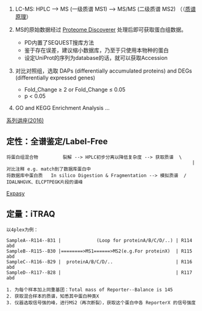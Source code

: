 
1. LC-MS: HPLC --> MS (一级质谱 MS1) --> MS/MS (二级质谱 MS2) （（[质谱原理](https://www.bilibili.com/video/BV1Vp4y1v7NY/)）

2. MS的原始数据经过 [Proteome Discoverer](https://www.jianshu.com/p/f903f66b5317) 处理后即可获取蛋白组数据。
    - PD内置了SEQUEST搜库方法
    - 鉴于存在误差，建议缩小数据库，乃至于只使用本物种的蛋白
    - 设定UniProt的序列为database的话，就可以获取Accession

3. 对比对照组，选取 DAPs (differentially accumulated proteins) and DEGs (differentially expressed genes)
    - Fold_Change ≥ 2 or Fold_Change ≤ 0.05
    - p < 0.05

4. GO and KEGG Enrichment Analysis ...

[系列讲座(2016)](https://www.bilibili.com/video/BV15741187GW/)

## 定性：全谱鉴定/Label-Free

```
将蛋白组混合物         裂解 --> HPLC初步分离以降低复杂度 --> 获取质谱  \
                                                                    | 对比注释 e.g. match到了数据库蛋白中
将数据库中蛋白质   In silico Digestion & Fragmentation --> 模拟质谱  /      IDALNHGVK、ELCPTPEGK片段的谱峰
```

[Expasy](https://web.expasy.org/peptide_mass/peptide-mass-doc.html)

## 定量：iTRAQ

```
以4plex为例：

SampleA--R114--B31 |             (Loop for proteinA/B/C/D/..) | R114 abd                       
SampleB--R115--B30 |========>MS1======>MS2(e.g.For proteinX)  | R115 abd                  
SampleC--R116--B29 |  proteinA/B/C/D/..                       | R116 abd                       
SampleD--R117--B28 |                                          | R117 abd                       

1. 为每个样本加上同重基团：Total mass of Reporter--Balance is 145
2. 获取混合样本的质谱，知悉其中蛋白种类X
3. 仪器选取信号强的峰，进行MS2（再次断裂），获取这个蛋白中各 ReporterX 的信号强度
```


